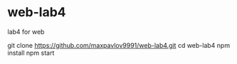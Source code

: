 # web-lab4
lab4 for web

git clone https://github.com/maxpavlov9991/web-lab4.git
cd web-lab4
npm install
npm start
